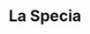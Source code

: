 ---
title: La Specia
date: 
draft: false

# descripcion
description : Aro de plata con piedra cubic

materials: Plata 925

color: Multicolor

dimensions: 0,5cm

code: 01-16-0329

type: "Aros"

categories: []

price: $2.330,00

price_eftvo: $1.980,00

# Images
# first image will be shown in the product page
images:
  # - image: "images/path_to_image"
  # La ubicacion de las imagenes es imagenes/Aros/Aros.Cubic/01-16-0329-la-specia
  - image: "./images/aros/cubic/01-16-0329-flor-chica-multicolor_a.JPG"
  - image: "./images/aros/cubic/01-16-0329-flor-chica-multicolor_b.JPG"
---